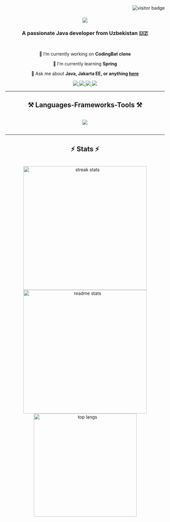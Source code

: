 <img align="right" src="https://visitor-badge.laobi.icu/badge?page_id=jahong1r-t.jahong1r-t" alt="visitor badge"/>
<h1 align="center">
    <img src="https://readme-typing-svg.herokuapp.com/?font=Righteous&size=35&center=true&vCenter=true&width=500&height=70&duration=4000&lines=Hi+There!+👋;+I'm+Jahongir!;" />
</h1>

<h3 align="center">A passionate Java developer from Uzbekistan 🇺🇿</h3>

<br/>

<div align="center">
 
 🔭 I’m currently working on **CodingBat clone**
 
 🌱 I’m currently learning **Spring**

💬 Ask me about **Java, Jakarta EE, or anything [here](https://github.com/jahong1r-t/issues)**

</div>
 
<div align="center"> 
  <a href="mailto:jahongirtorayev1507@gmail.com">
    <img src="https://img.shields.io/badge/Gmail-333333?style=for-the-badge&logo=gmail&logoColor=red" />
  </a>
    <a href="https://t.me/turayev_j" target="_blank">
     <img src="https://img.shields.io/badge/Telegram-1DA1F2?style=for-the-badge&logo=telegram&logoColor=white" target="_blank" />
  </a>
  <a href="https://linkedin.com/in/jahong1r-t" target="_blank">
    <img src="https://img.shields.io/badge/LinkedIn-0077B5?style=for-the-badge&logo=linkedin&logoColor=white" target="_blank" />
  </a>
  <a href="" target="_blank">
     <img src="https://img.shields.io/badge/Portfolio-FF5722?style=for-the-badge&logo=google-chrome&logoColor=white" target="_blank" />
  </a>
</div>

 <hr/>
 
<h2 align="center">⚒️ Languages-Frameworks-Tools ⚒️</h2>
<br/>
<div align="center">
    <img src="https://skillicons.dev/icons?i=java,spring,maven,postgres,mysql,docker,git,github,html,css,js" /><br>
</div>

<br/>
<hr/>

<h2 align="center">⚡ Stats ⚡</h2>
<br>
<div align=center>
  <img width=390 src="https://github-readme-streak-stats-salesp07.vercel.app/?user=jahong1r-t&count_private=true&theme=react&border_radius=10" alt="streak stats"/>
  <img width=390 src="https://github-readme-stats.vercel.app/api?username=jahong1r-t&count_private=true&show_icons=true&theme=react&rank_icon=github&border_radius=10" alt="readme stats" />
  <br/>
  <img width=325 align="center" src="https://github-readme-stats.vercel.app/api/top-langs/?username=jahong1r-t&hide=HTML&langs_count=8&layout=compact&theme=react&border_radius=10&size_weight=0.5&count_weight=0.5&exclude_repo=github-readme-stats" alt="top langs" />
</div>
